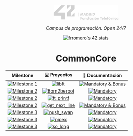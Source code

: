 <p align="center" width="100%">
    <a href="42_Madrid/42"><img width="40%" src="42_Madrid/img/logo5.png"></a> </p>
<p align="center" width="100%"><i>Campus de programación. Open 24/7 </i></p>
<p align="center" width="100%">
    <a href="42_Madrid/42"><img src="https://badge.mediaplus.ma/greenbinary/frromero?1337Badge=off&UM6P=off" alt="frromero's 42 stats" /></a></p>




<div align="center">

# CommonCore

| Milestone | 💻 Proyectos | 📝 Documentación |
|------|:------------:|:------------------:|
| [![Milestone 1](https://img.shields.io/badge/%20%20Milestone%201%20-228B22)](#)  | [![libft](https://img.shields.io/badge/%20%20libft%20%20-228B22)](42_Madrid/0/) | [![Mandatory & Bonus](https://img.shields.io/badge/Mandatory%20&%20Bonus-228B22)](42_Madrid/0/) |
| [![Milestone 2](https://img.shields.io/badge/%20%20Milestone%202%20-4682B4)](#)  | [![Born2beroot](https://img.shields.io/badge/%20%20Born2beroot%20%20-4682B4)](42_Madrid/milestone_1/born2beroot) | [![Mandatory](https://img.shields.io/badge/Mandatory-4682B4)](42_Madrid/milestone_1/born2beroot) |
| [![Milestone 2](https://img.shields.io/badge/%20%20Milestone%202%20-4682B4)](#) | [![ft_printf](https://img.shields.io/badge/%20%20ft_printf%20%20-4682B4)](42_Madrid/milestone_1/printf/) | [![Mandatory](https://img.shields.io/badge/Mandatory-4682B4)](42_Madrid/milestone_1/printf/) |
| [![Milestone 2](https://img.shields.io/badge/%20%20Milestone%202%20-4682B4)](#) | [![get_next_line](https://img.shields.io/badge/%20%20get_next_line%20%20-4682B4)](42_Madrid/milestone_1/get_next_line/) | [![Mandatory & Bonus](https://img.shields.io/badge/Mandatory%20&%20Bonus-4682B4)](42_Madrid/milestone_1/get_next_line/) |
| [![Milestone 3](https://img.shields.io/badge/%20%20Milestone%203%20-1E90FF)](#)  | [![push_swap](https://img.shields.io/badge/%20%20push_swap%20%20-1E90FF)](42_Madrid/milestone_2/push_swap/) | [![Mandatory](https://img.shields.io/badge/Mandatory-1E90FF)](42_Madrid/milestone_2/push_swap/) |
| [![Milestone 3](https://img.shields.io/badge/%20%20Milestone%203%20-1E90FF)](#)  | [![pipex](https://img.shields.io/badge/%20%20pipex%20%20-1E90FF)](42_Madrid/milestone_2/pipex/) | [![Mandatory](https://img.shields.io/badge/Mandatory-1E90FF)](42_Madrid/milestone_2/pipex/) |
| [![Milestone 3](https://img.shields.io/badge/%20%20Milestone%203%20-1E90FF)](#)  | [![so_long](https://img.shields.io/badge/%20%20so_long%20%20-1E90FF)](42_Madrid/milestone_2/so_long/) | [![Mandatory](https://img.shields.io/badge/Mandatory-1E90FF)](42_Madrid/milestone_2/so_long/) |

</div>
